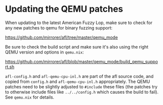 Updating the QEMU patches
=========================

When updating to the latest American Fuzzy Lop, make sure to check for
any new patches to qemu for binary fuzzing support:

https://github.com/mirrorer/afl/tree/master/qemu_mode

Be sure to check the build script and make sure it's also using the
right QEMU version and options in `qemu.nix`:

https://github.com/mirrorer/afl/blob/master/qemu_mode/build_qemu_support.sh

`afl-config.h` and `afl-qemu-cpu-inl.h` are part of the afl source
code, and copied from `config.h` and `afl-qemu-cpu-inl.h`
appropriately. The QEMU patches need to be slightly adjusted to
`#include` these files (the patches try to otherwise include files
like `../../config.h` which causes the build to fail). See `qemu.nix`
for details.
